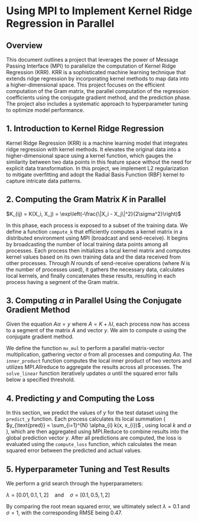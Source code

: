 # Using MPI to Implement Kernel Ridge Regression in Parallel

## Overview
This document outlines a project that leverages the power of Message Passing Interface (MPI) to parallelize the computation of Kernel Ridge Regression (KRR). KRR is a sophisticated machine learning technique that extends ridge regression by incorporating kernel methods to map data into a higher-dimensional space. This project focuses on the efficient computation of the Gram matrix, the parallel computation of the regression coefficients using the conjugate gradient method, and the prediction phase. The project also includes a systematic approach to hyperparameter tuning to optimize model performance.

## 1. Introduction to Kernel Ridge Regression

Kernel Ridge Regression (KRR) is a machine learning model that integrates ridge regression with kernel methods. It elevates the original data into a higher-dimensional space using a kernel function, which gauges the similarity between two data points in this feature space without the need for explicit data transformation. In this project, we implement L2 regularization to mitigate overfitting and adopt the Radial Basis Function (RBF) kernel to capture intricate data patterns.

## 2. Computing the Gram Matrix $K$ in Parallel

$K_{ij} = K(X_i, X_j) = \exp\left(-\frac{\|X_i - X_j\|^2}{2\sigma^2}\right)$

In this phase, each process is exposed to a subset of the training data. We define a function `compute_k` that efficiently computes a kernel matrix in a distributed environment using MPI (broadcast and send-receive). It begins by broadcasting the number of local training data points among all processes. Each process then initializes a local kernel matrix and computes kernel values based on its own training data and the data received from other processes. Through $N$ rounds of send-receive operations (where $N$ is the number of processes used), it gathers the necessary data, calculates local kernels, and finally concatenates these results, resulting in each process having a segment of the Gram matrix.

## 3. Computing $\alpha$ in Parallel Using the Conjugate Gradient Method

Given the equation $A\alpha = y$ where $A = K + \lambda I$, each process now has access to a segment of the matrix $A$ and vector $y$. We aim to compute $\alpha$ using the conjugate gradient method.

We define the function `mv_mul` to perform a parallel matrix-vector multiplication, gathering vector $\alpha$ from all processes and computing $A \alpha$. The `inner_product` function computes the local inner product of two vectors and utilizes MPI.Allreduce to aggregate the results across all processes. The `solve_linear` function iteratively updates $\alpha$ until the squared error falls below a specified threshold.

## 4. Predicting $y$ and Computing the Loss

In this section, we predict the values of $y$ for the test dataset using the `predict_y` function. Each process calculates its local summation ( $y_{\text{pred}} = \sum_{i=1}^{N} \alpha_{i} k(x, x_{i})$ , using local $k$ and $\alpha$ ), which are then aggregated using MPI.Reduce to combine results into the global prediction vector $y$. After all predictions are computed, the loss is evaluated using the `compute_loss` function, which calculates the mean squared error between the predicted and actual values.

## 5. Hyperparameter Tuning and Test Results

We perform a grid search through the hyperparameters:

$\lambda = [0.01, 0.1, 1, 2] \quad \text{and} \quad \sigma = [0.1, 0.5, 1, 2]$

By comparing the root mean squared error, we ultimately select $\lambda = 0.1$ and $\sigma = 1$, with the corresponding RMSE being 0.47.
